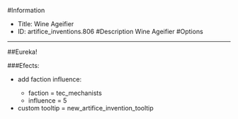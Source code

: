 #Information
 - Title: Wine Ageifier
 - ID: artifice_inventions.806
#Description
Wine Ageifier
#Options

___
##Eureka!

###Efects:<ul><li>add faction influence:</li><ul><li>faction = tec_mechanists</li><li>influence = 5</li></ul><li>custom tooltip = new_artifice_invention_tooltip</li></ul>
